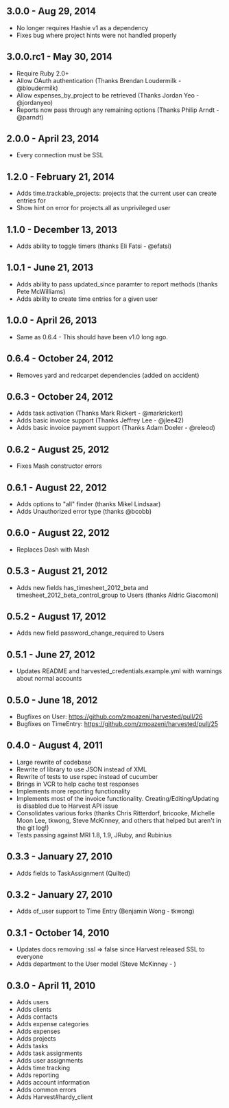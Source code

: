 ## 3.0.0 - Aug 29, 2014
  * No longer requires Hashie v1 as a dependency
  * Fixes bug where project hints were not handled properly

## 3.0.0.rc1 - May 30, 2014
  * Require Ruby 2.0+
  * Allow OAuth authentication (Thanks Brendan Loudermilk - @bloudermilk)
  * Allow expenses_by_project to be retrieved (Thanks Jordan Yeo - @jordanyeo)
  * Reports now pass through any remaining options (Thanks Philip Arndt - @parndt)

## 2.0.0 - April 23, 2014
  * Every connection must be SSL

## 1.2.0 - February 21, 2014
  * Adds time.trackable_projects: projects that the current user can create entries for
  * Show hint on error for projects.all as unprivileged user

## 1.1.0 - December 13, 2013
  * Adds ability to toggle timers (thanks Eli Fatsi - @efatsi)

## 1.0.1 - June 21, 2013
  * Adds ability to pass updated_since paramter to report methods (thanks Pete McWilliams)
  * Adds ability to create time entries for a given user

## 1.0.0 - April 26, 2013
  * Same as 0.6.4 - This should have been v1.0 long ago.

## 0.6.4 - October 24, 2012
  * Removes yard and redcarpet dependencies (added on accident)

## 0.6.3 - October 24, 2012
  * Adds task activation (Thanks Mark Rickert - @markrickert)
  * Adds basic invoice support (Thanks Jeffrey Lee - @jlee42)
  * Adds basic invoice payment support (Thanks Adam Doeler - @releod)

## 0.6.2 - August 25, 2012
  * Fixes Mash constructor errors

## 0.6.1 - August 22, 2012
  * Adds options to "all" finder (thanks Mikel Lindsaar)
  * Adds Unauthorized error type (thanks @bcobb)

## 0.6.0 - August 22, 2012
  * Replaces Dash with Mash

## 0.5.3 - August 21, 2012
  * Adds new fields has_timesheet_2012_beta and timesheet_2012_beta_control_group to Users (thanks Aldric Giacomoni)

## 0.5.2 - August 17, 2012
  * Adds new field password_change_required to Users

## 0.5.1 - June 27, 2012
  * Updates README and harvested_credentials.example.yml with warnings about normal accounts

## 0.5.0 - June 18, 2012
  * Bugfixes on User: https://github.com/zmoazeni/harvested/pull/26
  * Bugfixes on TimeEntry: https://github.com/zmoazeni/harvested/pull/25

## 0.4.0 - August 4, 2011
  * Large rewrite of codebase
  * Rewrite of library to use JSON instead of XML
  * Rewrite of tests to use rspec instead of cucumber
  * Brings in VCR to help cache test responses
  * Implements more reporting functionality
  * Implements most of the invoice functionality. Creating/Editing/Updating is disabled due to Harvest API issue
  * Consolidates various forks (thanks Chris Ritterdorf, bricooke, Michelle Moon Lee, tkwong, Steve McKinney, and others that helped but aren't in the git log!)
  * Tests passing against MRI 1.8, 1.9, JRuby, and Rubinius

## 0.3.3 - January 27, 2010
  * Adds fields to TaskAssignment (Quilted)

## 0.3.2 - January 27, 2010
  * Adds of_user support to Time Entry (Benjamin Wong - tkwong)

## 0.3.1 - October 14, 2010
  * Updates docs removing :ssl => false since Harvest released SSL to everyone
  * Adds department to the User model (Steve McKinney - )

## 0.3.0 - April 11, 2010
  * Adds users
  * Adds clients
  * Adds contacts
  * Adds expense categories
  * Adds expenses
  * Adds projects
  * Adds tasks
  * Adds task assignments
  * Adds user assignments
  * Adds time tracking
  * Adds reporting
  * Adds account information
  * Adds common errors
  * Adds Harvest#hardy_client
